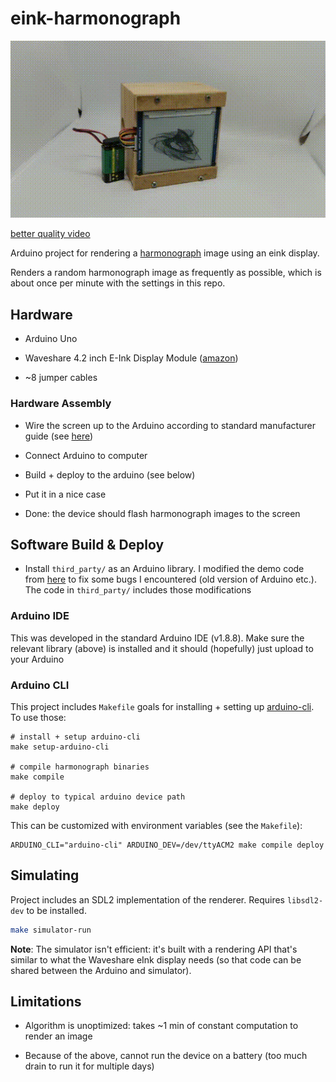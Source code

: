 # eink-harmonograph

![device vid](demo-vid.gif)

[better quality video](https://adamkewley.com/files/eink-harmonograph.mp4)


Arduino project for rendering a
[harmonograph](https://en.wikipedia.org/wiki/Harmonograph) image using
an eink display.

Renders a random harmonograph image as frequently as possible, which
is about once per minute with the settings in this repo.


## Hardware

- Arduino Uno

- Waveshare 4.2 inch E-Ink Display Module ([amazon](https://www.amazon.co.uk/Waveshare-Resolution-Electronic-Interface-Raspberry/dp/B0751J99PS/ref=sr_1_7?s=computers&ie=UTF8&qid=1546344642&sr=1-7&keywords=waveshare+4.2))

- ~8 jumper cables


### Hardware Assembly

- Wire the screen up to the Arduino according to standard manufacturer
  guide (see
  [here](https://www.waveshare.com/wiki/4.2inch_e-Paper_Module))
  
- Connect Arduino to computer

- Build + deploy to the arduino (see below)

- Put it in a nice case

- Done: the device should flash harmonograph images to the screen


## Software Build & Deploy

- Install `third_party/` as an Arduino library. I modified the demo code from
  [here](https://www.waveshare.com/wiki/4.2inch_e-Paper_Module) to fix
  some bugs I encountered (old version of Arduino etc.). The code in
  `third_party/` includes those modifications


### Arduino IDE

This was developed in the standard Arduino IDE (v1.8.8). Make sure the
relevant library (above) is installed and it should (hopefully) just
upload to your Arduino


### Arduino CLI

This project includes `Makefile` goals for installing + setting up
[arduino-cli](https://github.com/arduino/arduino-cli). To use those:

```
# install + setup arduino-cli
make setup-arduino-cli 

# compile harmonograph binaries
make compile

# deploy to typical arduino device path
make deploy
```

This can be customized with environment variables (see the
`Makefile`):

```
ARDUINO_CLI="arduino-cli" ARDUINO_DEV=/dev/ttyACM2 make compile deploy
```


## Simulating

Project includes an SDL2 implementation of the renderer. Requires
`libsdl2-dev` to be installed.

```bash
make simulator-run
```

**Note**: The simulator isn't efficient: it's built with a rendering
API that's similar to what the Waveshare eInk display needs (so that
code can be shared between the Arduino and simulator).

## Limitations

- Algorithm is unoptimized: takes ~1 min of constant computation to
  render an image
  
- Because of the above, cannot run the device on a battery (too much
  drain to run it for multiple days)

